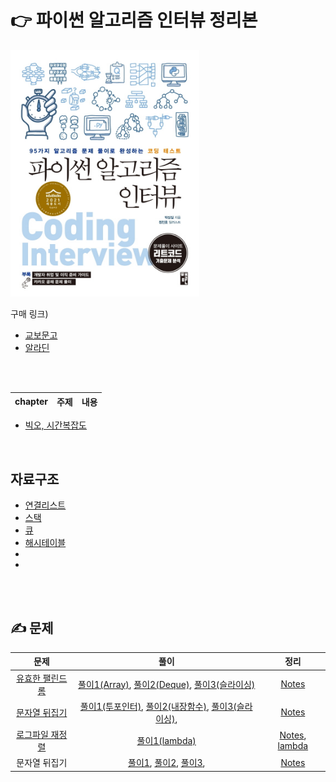 # 👉 파이썬 알고리즘 인터뷰 정리본


<img src="../이미지/파알인-표지.jpg" width=60% />

<br>

구매 링크)
- [교보문고](http://www.kyobobook.co.kr/product/detailViewKor.laf?ejkGb=KOR&mallGb=KOR&barcode=9791189909178&orderClick=LEa&Kc=)
- [알라딘](https://www.aladin.co.kr/shop/wproduct.aspx?ItemId=245495826)


<br>
<br>

|chapter|주제|내용|
|:-----:|:--:|:--:|

- [빅오, 시간복잡도](https://velog.io/@dltjq2323/%EC%95%8C%EA%B3%A0%EB%A6%AC%EC%A6%98%EC%9D%98-%ED%9A%A8%EC%9C%A8%EC%84%B1%EC%8B%9C%EA%B0%84%EB%B3%B5%EC%9E%A1%EB%8F%84-%EA%B3%B5%EA%B0%84%EB%B3%B5%EC%9E%A1%EB%8F%84-%EB%B9%85%EC%98%A4)

<br>

## 자료구조
- [연결리스트](https://velog.io/@dltjq2323/%EC%97%B0%EA%B2%B0%EB%A6%AC%EC%8A%A4%ED%8A%B8Linked-List)
- [스택](https://velog.io/@dltjq2323/%EC%8A%A4%ED%83%9DStack)
- [큐](https://velog.io/@dltjq2323/%ED%81%90Queue)
- [해시테이블](https://velog.io/@dltjq2323/%ED%95%B4%EC%8B%9C-%ED%85%8C%EC%9D%B4%EB%B8%94Hash-table)
- []()
- []()

<br><br>

## ✍️ 문제
|문제|풀이|정리|
|:-----:|:--:|:--:|
|[유효한 팰린드롬](https://leetcode.com/problems/valid-palindrome/submissions/)|[풀이1(Array)](https://github.com/gyungsubLee/Algorithm-baekjoon/blob/main/125-valid-palindrome/%ED%92%80%EC%9D%B41-Array.py), [풀이2(Deque)](https://github.com/gyungsubLee/Algorithm-baekjoon/blob/main/125-valid-palindrome/%ED%92%80%EC%9D%B41-Array.py), [풀이3(슬라이싱)](https://github.com/gyungsubLee/Algorithm-baekjoon/blob/main/125-valid-palindrome/%ED%92%80%EC%9D%B43-%EC%8A%AC%EB%9D%BC%EC%9D%B4%EC%8B%B1.py)| [Notes](https://github.com/gyungsubLee/Algorithm-baekjoon/blob/main/125-valid-palindrome/NOTES.md)|
|[문자열 뒤집기](https://leetcode.com/problems/reverse-string/submissions/)|[풀이1(투포인터)](https://github.com/gyungsubLee/Algorithm-baekjoon/blob/main/Leetcode/344-reverse-string/%ED%92%80%EC%9D%B41-%ED%88%AC%ED%8F%AC%EC%9D%B8%ED%84%B0.py), [풀이2(내장함수)](https://github.com/gyungsubLee/Algorithm-baekjoon/blob/main/Leetcode/344-reverse-string/%ED%92%80%EC%9D%B42-%EB%82%B4%EC%9E%A5%ED%95%A8%EC%88%98.py), [풀이3(슬라이싱)](https://github.com/gyungsubLee/Algorithm-baekjoon/blob/main/Leetcode/344-reverse-string/%ED%92%80%EC%9D%B43-%EC%8A%AC%EB%9D%BC%EC%9D%B4%EC%8B%B1.py),| [Notes](https://github.com/gyungsubLee/Algorithm-baekjoon/blob/main/Leetcode/344-reverse-string/NOTES.md)  |
|[로그파일 재정렬](https://leetcode.com/problems/reorder-data-in-log-files/)|[풀이1(lambda)](https://github.com/gyungsubLee/Algorithm-baekjoon/blob/main/Leetcode/937-reorder-data-in-log-files/%ED%92%80%EC%9D%B41-%EB%9E%8C%EB%8B%A4.py)| [Notes](https://github.com/gyungsubLee/Algorithm-baekjoon/blob/main/Leetcode/937-reorder-data-in-log-files/NOTES.md), [lambda](https://github.com/gyungsubLee/Algorithm-baekjoon/blob/main/Leetcode/125-valid-palindrome/%EB%9E%8C%EB%8B%A4%ED%91%9C%ED%98%84%EC%8B%9D.md)|
|문자열 뒤집기|[풀이1](), [풀이2](), [풀이3](),| [Notes]()  |
